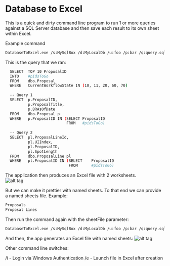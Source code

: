 Database to Excel
======================

This is a quick and dirty command line program to run 1 or more queries against a SQL Server database and then save each result to its own sheet within Excel.

Example command
```sh
DatabaseToExcel.exe /s:MySqlBox /d:MyLocalDb /u:foo /p:bar /q:query.sql /o:out.xlsx
```

This is the query that we ran:
```sh
  SELECT  TOP 10 ProposalID
  INTO    #pidsToGo
  FROM    dbo.Proposal
  WHERE   CurrentWorkflowState IN (10, 11, 20, 60, 70)
  
  -- Query 1
  SELECT  p.ProposalID,
          p.ProposalTitle,
          p.BRAsOfDate
  FROM    dbo.Proposal p  
  WHERE   p.ProposalID IN (SELECT ProposalID
                           FROM   #pidsToGo)
                           
  -- Query 2
  SELECT  pl.ProposalLineId,
          pl.UIIndex,
          pl.ProposalID,
          pl.SpotLength
  FROM    dbo.ProposalLine pl
  WHERE   pl.ProposalID IN (SELECT    ProposalID
                            FROM      #pidsToGo)                             
```
  
The application then produces an Excel file with 2 worksheets.  
![alt tag](https://raw.github.com/rgelb/Database-to-Excel/master/Extras/Images/ExcelSimple.png)

But we can make it prettier with named sheets.  To that end we can provide a named sheets file.  Example:

```sh
Proposals
Proposal Lines
```

Then run the command again with the sheetFile parameter:

```sh
DatabaseToExcel.exe /s:MySqlBox /d:MyLocalDb /u:foo /p:bar /q:query.sql /o:out.xlsx /sheetFile:sheetNames.txt 
```

And then, the app generates an Excel file with named sheets:
![alt tag](https://raw.github.com/rgelb/Database-to-Excel/master/Extras/Images/ExcelMoBetta.png)

Other command line switches:

/i - Login via Windows Authentication
/e - Launch file in Excel after creation




